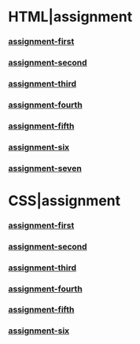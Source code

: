 <h1>
  HTML|assignment
</h1>
<h3>
  <a href="https://saylani-first-module-class.vercel.app/html/assignment-first/">assignment-first</a>
</h3>
<h3>
  <a href="https://saylani-first-module-class.vercel.app/html/assignment-second/">assignment-second</a>
</h3>
<h3>
  <a href="https://saylani-first-module-class.vercel.app/html/assignment-third/">assignment-third</a>
</h3>
<h3>
  <a href="https://saylani-first-module-class.vercel.app/html/assignment-fourth/">assignment-fourth</a>
</h3>
<h3>
  <a href="https://saylani-first-module-class.vercel.app/html/assignment-fifth/">assignment-fifth</a>
</h3>
<h3>
  <a href="https://saylani-first-module-class.vercel.app/html/assignment-six/">assignment-six</a>
</h3>
<h3>
  <a href="https://saylani-first-module-class.vercel.app/html/assignment-seven/">assignment-seven</a>
</h3>
<!--css-->
<h1>
  CSS|assignment
</h1>
<h3>
  <a href="https://saylani-first-module-class.vercel.app/css/assignment-first/">assignment-first</a>
</h3>
<h3>
  <a href="https://saylani-first-module-class.vercel.app/css/assignment-second/">assignment-second</a>
</h3>
<h3>
  <a href="https://saylani-first-module-class.vercel.app/css/assignment-third/">assignment-third</a>
</h3>
<h3>
  <a href="https://saylani-first-module-class.vercel.app/css/assignment-fourth/">assignment-fourth</a>
</h3>
<h3>
  <a href="https://saylani-first-module-class.vercel.app/css/assignment-fifth/">assignment-fifth</a>
</h3>
<h3>
  <a href="https://saylani-first-module-class.vercel.app/css/assignment-six/">assignment-six</a>
</h3>
